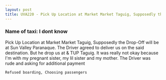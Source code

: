 ```yaml
---
layout: post
title: UVA220 - Pick Up Location at Market Market Taguig, Supposedly the Drop-Off will be at Sun Valley Paranaque. The Driver agreed to deliver us on the said destination. But he drop us at & TUP Taguig. It was really not okay because I'm with my pregnant sister, my lil sister and my mother. The Driver was rude
---
```


### Name of taxi: I dont know

Pick Up Location at Market Market Taguig, Supposedly the Drop-Off will be at Sun Valley Paranaque. The Driver agreed to deliver us on the said destination. But he drop us at & TUP Taguig. It was really not okay because I'm with my pregnant sister, my lil sister and my mother. The Driver was rude and asking for additional payment

```Refused boarding, Choosing passengers```
